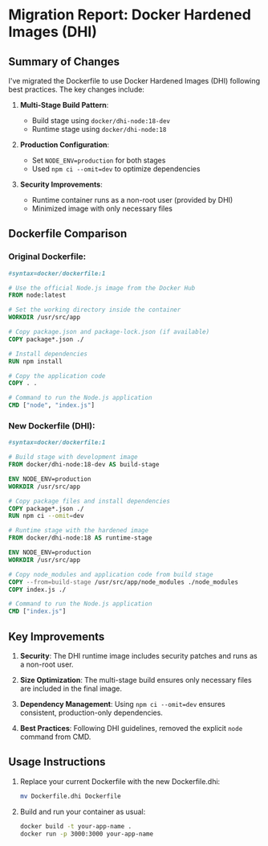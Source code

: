 # Migration Report: Docker Hardened Images (DHI)

## Summary of Changes

I've migrated the Dockerfile to use Docker Hardened Images (DHI) following best practices. The key changes include:

1. **Multi-Stage Build Pattern**:
   - Build stage using `docker/dhi-node:18-dev`
   - Runtime stage using `docker/dhi-node:18`

2. **Production Configuration**:
   - Set `NODE_ENV=production` for both stages
   - Used `npm ci --omit=dev` to optimize dependencies

3. **Security Improvements**:
   - Runtime container runs as a non-root user (provided by DHI)
   - Minimized image with only necessary files

## Dockerfile Comparison

### Original Dockerfile:
```dockerfile
#syntax=docker/dockerfile:1

# Use the official Node.js image from the Docker Hub
FROM node:latest

# Set the working directory inside the container
WORKDIR /usr/src/app

# Copy package.json and package-lock.json (if available)
COPY package*.json ./

# Install dependencies
RUN npm install

# Copy the application code
COPY . .

# Command to run the Node.js application
CMD ["node", "index.js"]
```

### New Dockerfile (DHI):
```dockerfile
#syntax=docker/dockerfile:1

# Build stage with development image
FROM docker/dhi-node:18-dev AS build-stage

ENV NODE_ENV=production
WORKDIR /usr/src/app

# Copy package files and install dependencies
COPY package*.json ./
RUN npm ci --omit=dev

# Runtime stage with the hardened image
FROM docker/dhi-node:18 AS runtime-stage

ENV NODE_ENV=production
WORKDIR /usr/src/app

# Copy node_modules and application code from build stage
COPY --from=build-stage /usr/src/app/node_modules ./node_modules
COPY index.js ./

# Command to run the Node.js application
CMD ["index.js"]
```

## Key Improvements

1. **Security**: The DHI runtime image includes security patches and runs as a non-root user.

2. **Size Optimization**: The multi-stage build ensures only necessary files are included in the final image.

3. **Dependency Management**: Using `npm ci --omit=dev` ensures consistent, production-only dependencies.

4. **Best Practices**: Following DHI guidelines, removed the explicit `node` command from CMD.

## Usage Instructions

1. Replace your current Dockerfile with the new Dockerfile.dhi:
   ```bash
   mv Dockerfile.dhi Dockerfile
   ```

2. Build and run your container as usual:
   ```bash
   docker build -t your-app-name .
   docker run -p 3000:3000 your-app-name
   ```